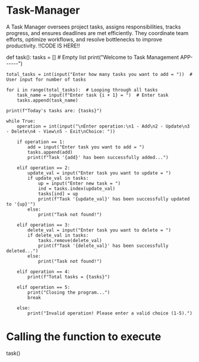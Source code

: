 # Task-Manager
A Task Manager oversees project tasks, assigns responsibilities, tracks progress, and ensures deadlines are met efficiently. They coordinate team efforts, optimize workflows, and resolve bottlenecks to improve productivity.
!!CODE IS HERE!!


def task():
    tasks = []  # Empty list
    print("Welcome to Task Management APP------")

    total_tasks = int(input("Enter how many tasks you want to add = "))  # User input for number of tasks

    for i in range(total_tasks):  # Looping through all tasks
        task_name = input(f"Enter task {i + 1} = ")  # Enter task 
        tasks.append(task_name)

    print(f"Today's tasks are: {tasks}")

    while True:
        operation = int(input("\nEnter operation:\n1 - Add\n2 - Update\n3 - Delete\n4 - View\n5 - Exit\nChoice: "))

        if operation == 1:
            add = input("Enter task you want to add = ")
            tasks.append(add)
            print(f"Task '{add}' has been successfully added...")

        elif operation == 2:
            update_val = input("Enter task you want to update = ")
            if update_val in tasks:
                up = input("Enter new task = ")
                ind = tasks.index(update_val)
                tasks[ind] = up
                print(f"Task '{update_val}' has been successfully updated to '{up}'")
            else:
                print("Task not found!")

        elif operation == 3:
            delete_val = input("Enter task you want to delete = ")
            if delete_val in tasks:
                tasks.remove(delete_val)
                print(f"Task '{delete_val}' has been successfully deleted...")
            else:
                print("Task not found!")

        elif operation == 4:
            print(f"Total tasks = {tasks}")

        elif operation == 5:
            print("Closing the program...")
            break

        else:
            print("Invalid operation! Please enter a valid choice (1-5).")

# Calling the function to execute
task()
